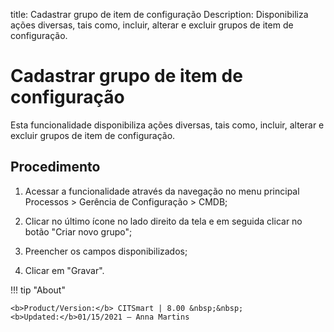 title: Cadastrar grupo de item de configuração
Description: Disponibiliza ações diversas, tais como, incluir, alterar e excluir grupos de item de configuração.
# Cadastrar grupo de item de configuração

Esta funcionalidade disponibiliza ações diversas, tais como, incluir, alterar e
excluir grupos de item de configuração.

Procedimento
----------------

1.  Acessar a funcionalidade através da navegação no menu principal Processos \>
    Gerência de Configuração \> CMDB;

2.  Clicar no último ícone no lado direito da tela e em seguida clicar no botão
    "Criar novo grupo";

3.  Preencher os campos disponibilizados;

4.  Clicar em "Gravar".


!!! tip "About"

    <b>Product/Version:</b> CITSmart | 8.00 &nbsp;&nbsp;
    <b>Updated:</b>01/15/2021 – Anna Martins

